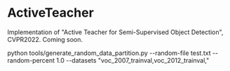 # ActiveTeacher
Implementation of "Active Teacher for Semi-Supervised Object Detection", CVPR2022. Coming soon.



python tools/generate_random_data_partition.py --random-file test.txt --random-percent 1.0 --datasets "voc_2007_trainval,voc_2012_trainval,"
